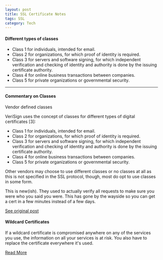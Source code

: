 ```yaml
---
layout: post
title: SSL Certificate Notes
tags: SSL
category: Tech
---
```

#### Different types of classes ####

- Class 1 for individuals, intended for email.  
- Class 2 for organizations, for which proof of identity is required.  
- Class 3 for servers and software signing, for which independent verification and checking of identity and authority is done by the issuing certificate authority.  
- Class 4 for online business transactions between companies.  
- Class 5 for private organizations or governmental security.  

--------------------------------------------------------------------------------------------------

#### Commentary on Classes ####

Vendor defined classes

VeriSign uses the concept of classes for different types of digital certificates [3]:  

- Class 1 for individuals, intended for email. 
- Class 2 for organizations, for which proof of identity is required.  
- Class 3 for servers and software signing, for which independent verification and checking of identity and authority is done by the issuing certificate authority.  
- Class 4 for online business transactions between companies.  
- Class 5 for private organizations or governmental security.  

Other vendors may choose to use different classes or no classes at all as this is not specified in the SSL protocol, though, most do opt to use classes in some form.  

This is new(ish). They used to actually verify all requests to make sure you were who you said you were. This has gone by the wayside so you can get a cert in a few minutes instead of a few days.

[See original post](http://serverfault.com/questions/365846/ssl-certificate-class-2-vs-class-3-vs-class-4)  

#### Wildcard Certificates ####

If a wildcard certificate is compromised anywhere on any of the services you use, the information on all your services is at risk. You also have to replace the certificate everywhere it's used.

[Read More](https://en.wikipedia.org/wiki/Wildcard_certificate)  
